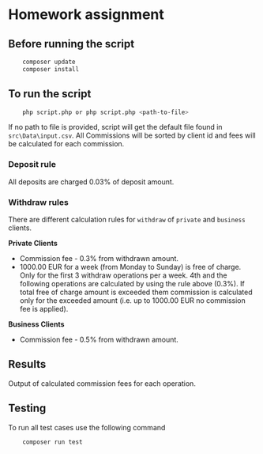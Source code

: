 # Homework assignment

## Before running the script

```sh
    composer update
    composer install
```

## To run the script

```sh
    php script.php or php script.php <path-to-file>
```

If no path to file is provided, script will get the default file found in `src\Data\input.csv`. All Commissions will be sorted by client id and fees will be calculated for each commission.

### Deposit rule

All deposits are charged 0.03% of deposit amount.

### Withdraw rules

There are different calculation rules for `withdraw` of `private` and `business` clients.

**Private Clients**

- Commission fee - 0.3% from withdrawn amount.
- 1000.00 EUR for a week (from Monday to Sunday) is free of charge. Only for the first 3 withdraw operations per a week. 4th and the following operations are calculated by using the rule above (0.3%). If total free of charge amount is exceeded them commission is calculated only for the exceeded amount (i.e. up to 1000.00 EUR no commission fee is applied).

**Business Clients**

- Commission fee - 0.5% from withdrawn amount.

## Results

Output of calculated commission fees for each operation.

## Testing

To run all test cases use the following command

```sh
    composer run test
```
